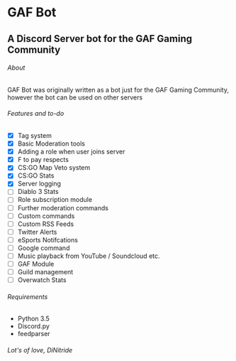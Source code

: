 # GAF Bot
## A Discord Server bot for the GAF Gaming Community

###### About
GAF Bot was originally written as a bot just for the GAF Gaming Community, however the bot can be used on other servers

###### Features and to-do
- [x] Tag system
- [x] Basic Moderation tools
- [x] Adding a role when user joins server
- [x] F to pay respects
- [x] CS:GO Map Veto system
- [x] CS:GO Stats
- [x] Server logging
- [ ] Diablo 3 Stats
- [ ] Role subscription module
- [ ] Further moderation commands
- [ ] Custom commands
- [ ] Custom RSS Feeds
- [ ] Twitter Alerts
- [ ] eSports Notifcations
- [ ] Google command
- [ ] Music playback from YouTube / Soundcloud etc.
- [ ] GAF Module
- [ ] Guild management
- [ ] Overwatch Stats

###### Requirements
- Python 3.5
- Discord.py
- feedparser

###### Lot's of love, DiNitride
